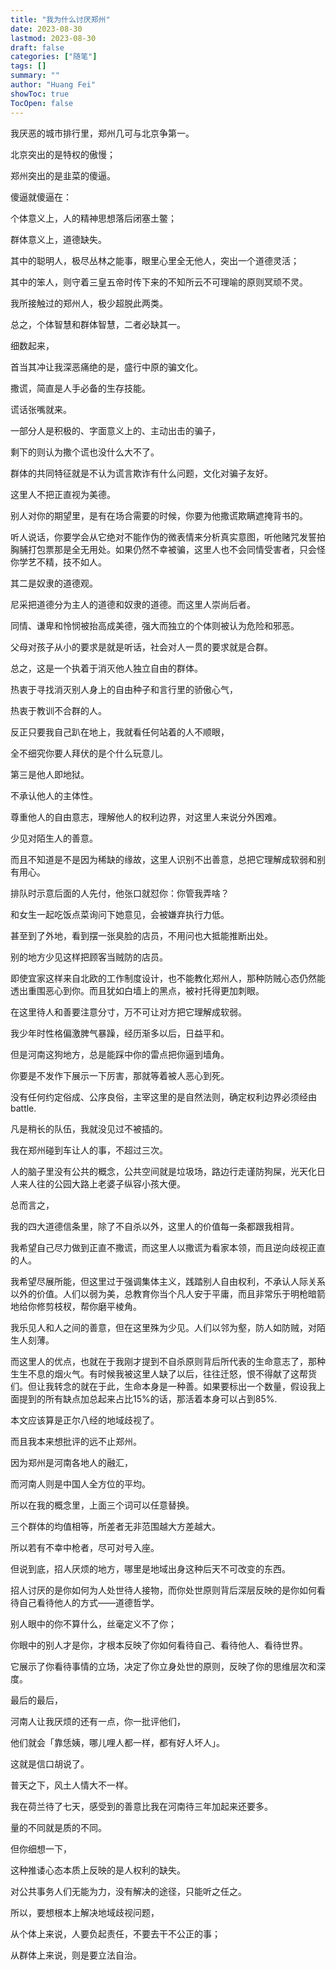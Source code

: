 ```yaml
---
title: "我为什么讨厌郑州"
date: 2023-08-30
lastmod: 2023-08-30
draft: false
categories: ["随笔"]
tags: []
summary: ""
author: "Huang Fei"
showToc: true
TocOpen: false
---
```


我厌恶的城市排行里，郑州几可与北京争第一。

北京突出的是特权的傲慢；

郑州突出的是韭菜的傻逼。

傻逼就傻逼在：

个体意义上，人的精神思想落后闭塞土鳖；

群体意义上，道德缺失。

其中的聪明人，极尽丛林之能事，眼里心里全无他人，突出一个道德灵活；

其中的笨人，则守着三皇五帝时传下来的不知所云不可理喻的原则冥顽不灵。

我所接触过的郑州人，极少超脱此两类。

总之，个体智慧和群体智慧，二者必缺其一。

细数起来，

首当其冲让我深恶痛绝的是，盛行中原的骗文化。

撒谎，简直是人手必备的生存技能。

谎话张嘴就来。

一部分人是积极的、字面意义上的、主动出击的骗子，

剩下的则认为撒个谎也没什么大不了。

群体的共同特征就是不认为谎言欺诈有什么问题，文化对骗子友好。

这里人不把正直视为美德。

别人对你的期望里，是有在场合需要的时候，你要为他撒谎欺瞒遮掩背书的。

听人说话，你要学会从它绝对不能作伪的微表情来分析真实意图，听他赌咒发誓拍胸脯打包票那是全无用处。如果仍然不幸被骗，这里人也不会同情受害者，只会怪你学艺不精，技不如人。

其二是奴隶的道德观。

尼采把道德分为主人的道德和奴隶的道德。而这里人崇尚后者。

同情、谦卑和怜悯被抬高成美德，强大而独立的个体则被认为危险和邪恶。

父母对孩子从小的要求是就是听话，社会对人一贯的要求就是合群。

总之，这是一个执着于消灭他人独立自由的群体。

热衷于寻找消灭别人身上的自由种子和言行里的骄傲心气，

热衷于教训不合群的人。

反正只要我自己趴在地上，我就看任何站着的人不顺眼，

全不细究你要人拜伏的是个什么玩意儿。

第三是他人即地狱。

不承认他人的主体性。

尊重他人的自由意志，理解他人的权利边界，对这里人来说分外困难。

少见对陌生人的善意。

而且不知道是不是因为稀缺的缘故，这里人识别不出善意，总把它理解成软弱和别有用心。

排队时示意后面的人先付，他张口就怼你：你管我弄啥？

和女生一起吃饭点菜询问下她意见，会被嫌弃执行力低。

甚至到了外地，看到摆一张臭脸的店员，不用问也大抵能推断出处。

别的地方少见这样把顾客当贼防的店员。

即使宜家这样来自北欧的工作制度设计，也不能教化郑州人，那种防贼心态仍然能透出重围恶心到你。而且犹如白墙上的黑点，被衬托得更加刺眼。

在这里待人和善要注意分寸，万不可让对方把它理解成软弱。

我少年时性格偏激脾气暴躁，经历渐多以后，日益平和。

但是河南这狗地方，总是能踩中你的雷点把你逼到墙角。

你要是不发作下展示一下厉害，那就等着被人恶心到死。

没有任何约定俗成、公序良俗，主宰这里的是自然法则，确定权利边界必须经由battle.

凡是稍长的队伍，我就没见过不被插的。

我在郑州碰到车让人的事，不超过三次。

人的脑子里没有公共的概念，公共空间就是垃圾场，路边行走谨防狗屎，光天化日人来人往的公园大路上老婆子纵容小孩大便。

总而言之，

我的四大道德信条里，除了不自杀以外，这里人的价值每一条都跟我相背。

我希望自己尽力做到正直不撒谎，而这里人以撒谎为看家本领，而且逆向歧视正直的人。

我希望尽展所能，但这里过于强调集体主义，践踏别人自由权利，不承认人际关系以外的价值。人们以弱为美，总教育你当个凡人安于平庸，而且非常乐于明枪暗箭地给你修剪枝杈，帮你磨平棱角。

我乐见人和人之间的善意，但在这里殊为少见。人们以邻为壑，防人如防贼，对陌生人刻薄。

而这里人的优点，也就在于我刚才提到不自杀原则背后所代表的生命意志了，那种生生不息的烟火气。有时候我被这里人缺了以后，往往迁怒，恨不得献了这帮货们。但让我转念的就在于此，生命本身是一种善。如果要标出一个数量，假设我上面提到的所有缺点加总起来占比15%的话，那活着本身可以占到85%.

本文应该算是正尔八经的地域歧视了。

而且我本来想批评的远不止郑州。

因为郑州是河南各地人的融汇，

而河南人则是中国人全方位的平均。

所以在我的概念里，上面三个词可以任意替换。

三个群体的均值相等，所差者无非范围越大方差越大。

所以若有不幸中枪者，尽可对号入座。

但说到底，招人厌烦的地方，哪里是地域出身这种后天不可改变的东西。

招人讨厌的是你如何为人处世待人接物，而你处世原则背后深层反映的是你如何看待自己看待他人的方式——道德哲学。

别人眼中的你不算什么，丝毫定义不了你；

你眼中的别人才是你，才根本反映了你如何看待自己、看待他人、看待世界。

它展示了你看待事情的立场，决定了你立身处世的原则，反映了你的思维层次和深度。

最后的最后，

河南人让我厌烦的还有一点，你一批评他们，

他们就会「靠恁姨，哪儿哩人都一样，都有好人坏人」。

这就是信口胡说了。

普天之下，风土人情大不一样。

我在荷兰待了七天，感受到的善意比我在河南待三年加起来还要多。

量的不同就是质的不同。

但你细想一下，

这种推诿心态本质上反映的是人权利的缺失。

对公共事务人们无能为力，没有解决的途径，只能听之任之。

所以，要想根本上解决地域歧视问题，

从个体上来说，人要负起责任，不要去干不公正的事；

从群体上来说，则是要立法自治。